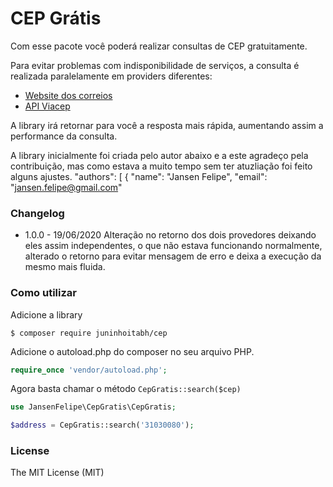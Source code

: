 # CEP Grátis
Com esse pacote você poderá realizar consultas de CEP gratuitamente.

Para evitar problemas com indisponibilidade de serviços, a consulta é realizada paralelamente em providers diferentes:

* [Website dos correios](http://www.buscacep.correios.com.br/sistemas/buscacep/)
* [API Viacep](https://viacep.com.br/)

A library irá retornar para você a resposta mais rápida, aumentando assim a performance da consulta.

A library inicialmente foi criada pelo autor abaixo e a este agradeço pela contribuição, mas como estava a muito tempo sem ter atuzliação foi feito alguns ajustes.
"authors": [
    {
        "name": "Jansen Felipe",
        "email": "jansen.felipe@gmail.com"

### Changelog

* 1.0.0 - 19/06/2020 Alteração no retorno dos dois provedores deixando eles assim independentes, o que não estava funcionando normalmente, alterado o retorno para evitar mensagem de erro e deixa a execução da mesmo mais fluida.

### Como utilizar

Adicione a library

```shell
$ composer require juninhoitabh/cep
```
    
Adicione o autoload.php do composer no seu arquivo PHP.

```php
require_once 'vendor/autoload.php';  
```

Agora basta chamar o método `CepGratis::search($cep)`

```php
use JansenFelipe\CepGratis\CepGratis;

$address = CepGratis::search('31030080'); 
```

### License

The MIT License (MIT)
